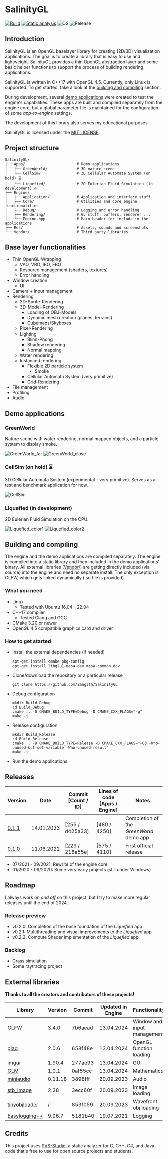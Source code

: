 # SalinityGL

[![Build](https://github.com/Zanget3u/GameEngine/actions/workflows/build.yml/badge.svg)](https://github.com/Zanget3u/GameEngine/actions/workflows/build.yml)
[![Static analysis](https://github.com/Zang3th/GameEngine/actions/workflows/static_analysis.yml/badge.svg)](https://github.com/Zang3th/GameEngine/actions/workflows/static_analysis.yml)
![OS](https://img.shields.io/badge/OS-Linux-blue)
![Release](https://img.shields.io/badge/Release-v0.1.1-blue)

## Introduction

SalinityGL is an OpenGL baselayer library for creating (2D/3D) visualization applications. The goal is to create a library that is easy to use and lightweight. SalinityGL provides a thin OpenGL abstraction layer and some basic helper functions to support the process of building rendering applications.

SalinityGL is written in C++17 with OpenGL 4.5. Currently, only Linux is supported. To get started, take a look at the [building and compiling](https://github.com/Zang3th/GameEngine/tree/master#building-and-compiling) section.

During development, several [demo applications](https://github.com/Zang3th/GameEngine/tree/master#demo-applications) were created to test the engine's capabilities. These apps are built and compiled separately from the engine core, but a global parameter file is maintained for the configuration of some *app-to-engine* settings.

The development of this library also serves my educational purposes.

SalinityGL is licensed under the [MIT LICENSE](https://github.com/Zang3th/GameEngine/blob/master/LICENSE).

## Project structure

    SalinityGL/
    ├── Apps/                       # Demo applications
    │   ├── GreenWorld/             # 3D nature scene
    │   └── CellSim/                # 3D Cellular Automata System (on hold) ⌛
    │   └── Liquefied/              # 2D Eulerian Fluid Simulation (in development) 🔥
    ├── Engine/
    │   ├── Application/            # Application and interface stuff
    │   ├── Core/                   # Utilities and core engine functionalities
    │   ├── Debug/                  # Logging and error handling
    │   ├── Rendering/              # GL stuff, buffers, renderer ...
    │   └── Engine.hpp              # Main header for include in the applications
    ├── Res/                        # Assets, sounds and screenshots
    └── Vendor/                     # Third party libraries

## Base layer functionalities

- Thin OpenGL-Wrapping
  - VAO, VBO, IBO, FBO
  - Resource management (shaders, textures)
  - Error handling
- Window creation
  - UI
- Camera + input management
- Rendering
  - 2D-Sprite-Rendering
  - 3D-Model-Rendering
    - Loading of OBJ-Models
    - Dynamic mesh creation (planes, terrains)
    - Cubemaps/Skyboxes
  - Pixel-Rendering
  - Lighting
    - Blinn-Phong
    - Shadow rendering
    - Normal mapping
  - Water rendering
  - Instanced rendering
    - Flexible 2D particle system
      - Smoke
    - Cellular Automata System (very primitive)
    - Grid-Rendering
- File management
- Profiling
- Audio

## Demo applications

### GreenWorld

Nature scene with water rendering, normal mapped objects, and a particle system to display smoke.

![GreenWorld_far](Res/Screenshots/GreenWorld/Screenshot_GW_024_far.png)
![GreenWorld_close](Res/Screenshots/GreenWorld/Screenshot_GW_024_near.png)

### CellSim (on hold) ⌛

3D Cellular Automata System (experimental - very primitive). Serves as a test and benchmark application for now.

![CellSim](Res/Screenshots/CellSim/Screenshot_CS_011.png)

### Liquefied (in development)

2D Eulerian Fluid Simulation on the CPU.

![Liquefied_color1](Res/Screenshots/Liquefied/Screenshot_Liq_007-1.png)
![Liquefied_color2](Res/Screenshots/Liquefied/Screenshot_Liq_007-2.png)

## Building and compiling

The engine and the demo applications are compiled separately. The engine is compiled into a static library and then included in the demo applications' binary. All external libraries ([Vendor/](https://github.com/Zang3th/GameEngine/tree/master/Vendor)) are getting directly included (via source) into the engine and need no separate install. The only exception is GLFW, which gets linked dynamically (.so file is provided).

### What you need

- Linux
  - Tested with Ubuntu 16.04 - 22.04
- C++17 compiler
  - Tested Clang and GCC
- CMake 3.20 or newer
- OpenGL 4.5 compatible graphics card and driver

### How to get started

- Install the external dependencies (if needed)

      apt-get install cmake pkg-config
      apt-get install libglu1-mesa-dev mesa-common-dev

- Clone/download the repository or a particular release

      git clone https://github.com/Zang3th/SalinityGL

- Debug configuration

      mkdir Build_Debug
      cd Build_Debug
      cmake .. -D CMAKE_BUILD_TYPE=Debug -D CMAKE_CXX_FLAGS="-g"
      make -j

- Release configuration

      mkdir Build_Release
      cd Build_Release
      cmake .. -D CMAKE_BUILD_TYPE=Release -D CMAKE_CXX_FLAGS="-O3 -Wno-unused-but-set-variable -Wno-unused-result"
      make -j

- Run the demo applications

## Releases

| **Version**                                                        | **Date**   | **Commit [Count / ID]** | **Lines of code [Apps / Engine]** | **Notes**                               |
|--------------------------------------------------------------------|------------|-------------------------|-----------------------------------|-----------------------------------------|
| [0.1.1](https://github.com/Zang3th/GameEngine/releases/tag/v0.1.1) | 14.01.2023 | [255 / d425a33]         | [480 / 4250]                      | Completion of the *GreenWorld* demo app |
| [0.1.0](https://github.com/Zang3th/GameEngine/releases/tag/v0.1.0) | 11.06.2022 | [229 / 218a55e]         | [575 / 4110]                      | First official release                  |

- 07/2021 - 09/2021: Rewrite of the engine core
- 01/2020 - 09/2020: Some very early projects (still under Windows)

## Roadmap

I always work *on and off* on this project, but I try to make more regular releases until the end of 2024.

### Release preview

- v0.2.0: Completion of the base foundation of the *Liquefied* app
- v0.2.1: Multithreading and visual improvements to the *Liquefied* app
- v0.2.2: Compute Shader implementation of the *Liquefied* app

### Backlog

- Grass simulation
- Some raytracing project

## External libraries

**Thanks to all the creators and contributors of these projects!**

| **Library**                                                          | **Version** | **Commit** | **Updated in Engine** | **Functionality**           |
|--------------------------------------------------------------------- |-------------|------------|-----------------------|-----------------------------|
| [GLFW](https://github.com/glfw/glfw)                                 | 3.4.0       | 7b6aead    | 13.04.2024            | Window and input management |
| [glad](https://github.com/Dav1dde/glad)                              | 2.0.6       | 658f48e    | 13.04.2024            | OpenGL function loading     |
| [imgui](https://github.com/ocornut/imgui)                            | 1.90.4      | 277ae93    | 13.04.2024            | GUI                         |
| [GLM](https://github.com/g-truc/glm)                                 | 1.0.1       | 0af55cc    | 13.04.2024            | Mathematics                 |
| [miniaudio](https://github.com/mackron/miniaudio)                    | 0.11.18     | 3898fff    | 20.09.2023            | Audio                       |
| [stb_image](https://github.com/nothings/stb/blob/master/stb_image.h) | 2.28        | 3ecc60f    | 20.09.2023            | Image loading               |
| [tinyobjloader](https://github.com/tinyobjloader/tinyobjloader)      | /           | 853f059    | 20.09.2023            | Wavefront obj loading       |
| [Easylogging++](https://github.com/amrayn/easyloggingpp)             | 9.96.7      | 5181b40    | 19.07.2021            | Logging                     |

## Credits

This project uses [PVS-Studio](https://pvs-studio.com/pvs-studio/?utm_source=website&utm_medium=github&utm_campaign=open_source), a static analyzer for C, C++, C#, and Java code that's free to use for open source projects and students.
